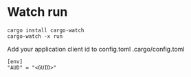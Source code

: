 # Watch run
    cargo install cargo-watch
    cargo-watch -x run

Add your application client id to config.toml
.cargo/config.toml

    [env]
    "AUD" = "<GUID>"